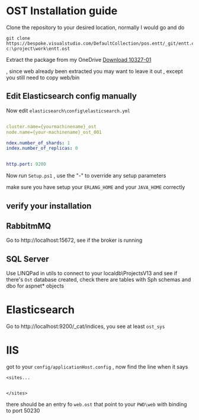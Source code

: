 # OST Installation guide

Clone the repository to your desired location, normally I would go and do
```
git clone https://bespoke.visualstudio.com/DefaultCollection/pos.entt/_git/entt.ost c:\project\work\entt.ost
```

Extract the package from my OneDrive [Download 10327-01](https://dl.dropboxusercontent.com/u/72555618/rx-developers/sph.package.1.0.10327-01.7z) 

, since web already been extracted you may want to leave it out , except you still need to copy web/bin


## Edit Elasticsearch config manually

Now edit `elasticsearch\config\elasticsearch.yml`

 ```yaml
 
cluster.name={yourmachinename}_ost
node.name={your-machinename}_ost_001

ndex.number_of_shards: 1
index.number_of_replicas: 0


http.port: 9200

```


Now run `Setup.ps1` , use the "-" to override any setup parameters

make sure you have setup your `ERLANG_HOME` and your `JAVA_HOME` correctly


## verify your installation

## RabbitmMQ
Go to http://localhost:15672, see if the broker is running

## SQL Server 
Use LINQPad in utils to connect to your localdb\ProjectsV13  and see if there's `Ost` database created, check there are tables with Sph schemas and dbo for aspnet* objects


# Elasticsearch
Go to http://localhost:9200/_cat/indices, you see at least `ost_sys`


# IIS
got to your `config/applicationHost.config` , now find the line when it says 
```
<sites...


</sites>
```

there should be an entry fo `web.ost` that point to your `PWD\web` with binding to port 50230
